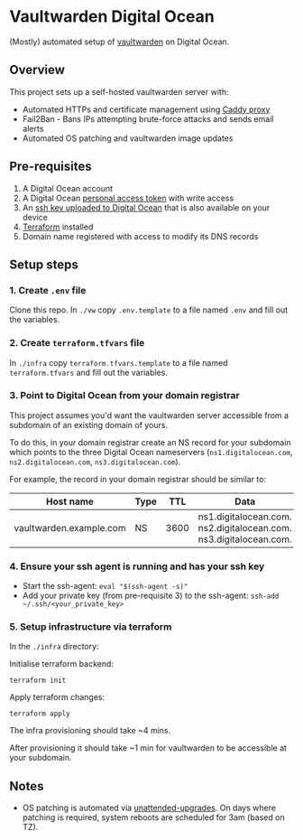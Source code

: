 # Vaultwarden Digital Ocean

(Mostly) automated setup of [vaultwarden](https://github.com/dani-garcia/vaultwarden) on Digital Ocean.

## Overview

This project sets up a self-hosted vaultwarden server with:

-   Automated HTTPs and certificate management using [Caddy proxy](https://caddyserver.com/docs/automatic-https)
-   Fail2Ban - Bans IPs attempting brute-force attacks and sends email alerts
-   Automated OS patching and vaultwarden image updates

## Pre-requisites

1.  A Digital Ocean account
2.  A Digital Ocean [personal access token](https://docs.digitalocean.com/reference/api/create-personal-access-token/) with write access
3.  An [ssh key uploaded to Digital Ocean](https://docs.digitalocean.com/products/droplets/how-to/add-ssh-keys/to-team/) that is also available on your device
4.  [Terraform](https://developer.hashicorp.com/terraform/downloads) installed
5.  Domain name registered with access to modify its DNS records

## Setup steps

### 1. Create `.env` file

Clone this repo. In `./vw` copy `.env.template` to a file named `.env` and fill out the variables.

### 2. Create `terraform.tfvars` file

In `./infra` copy `terraform.tfvars.template` to a file named `terraform.tfvars` and fill out the variables.

### 3. Point to Digital Ocean from your domain registrar

This project assumes you'd want the vaultwarden server accessible from a subdomain of an existing domain of yours.

To do this, in your domain registrar create an NS record for your subdomain which points to the three Digital Ocean nameservers (`ns1.digitalocean.com`, `ns2.digitalocean.com`, `ns3.digitalocean.com`).

For example, the record in your domain registrar should be similar to:

| Host name               | Type | TTL  | Data                                                                    |
| ----------------------- | ---- | ---- | ----------------------------------------------------------------------- |
| vaultwarden.example.com | NS   | 3600 | ns1.digitalocean.com.<br>ns2.digitalocean.com.<br>ns3.digitalocean.com. |

### 4. Ensure your ssh agent is running and has your ssh key

-   Start the ssh-agent: `eval "$(ssh-agent -s)"`
-   Add your private key (from pre-requisite 3) to the ssh-agent: `ssh-add ~/.ssh/<your_private_key>`

### 5. Setup infrastructure via terraform

In the `./infra` directory:

Initialise terraform backend:

```
terraform init
```

Apply terraform changes:

```
terraform apply
```

The infra provisioning should take ~4 mins.

After provisioning it should take ~1 min for vaultwarden to be accessible at your subdomain.

## Notes

-   OS patching is automated via [unattended-upgrades](https://wiki.debian.org/UnattendedUpgrades). On days where patching is required, system reboots are scheduled for 3am (based on TZ).
